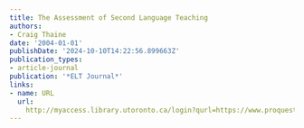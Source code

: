 ```yaml
---
title: The Assessment of Second Language Teaching
authors:
- Craig Thaine
date: '2004-01-01'
publishDate: '2024-10-10T14:22:56.899663Z'
publication_types:
- article-journal
publication: '*ELT Journal*'
links:
- name: URL
  url: 
    http://myaccess.library.utoronto.ca/login?qurl=https://www.proquest.com/docview/62073323?accountid=14771&bdid=38382&_bd=HzjehZGzE%2FdRiTNCrK5eeHyfg5E%3D
---
```

